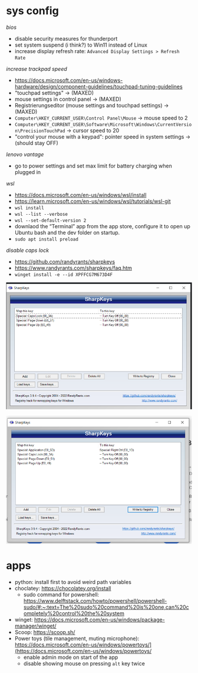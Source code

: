# sys config

*bios*

- disable security measures for thunderport
- set system suspend (i think?) to Win11 instead of Linux
- increase display refresh rate: `Advanced Display Settings > Refresh Rate`

*increase trackpad speed*

- https://docs.microsoft.com/en-us/windows-hardware/design/component-guidelines/touchpad-tuning-guidelines
- "touchpad settings" → (MAXED)
- mouse settings in control panel → (MAXED)
- Registrierungseditor (mouse settings and touchpad settings) → (MAXED)
- `Computer\HKEY_CURRENT_USER\Control Panel\Mouse` → mouse speed to 2
- `Computer\HKEY_CURRENT_USER\Software\Microsoft\Windows\CurrentVersion\PrecisionTouchPad` → cursor speed to 20
- "control your mouse with a keypad": pointer speed in system settings → (should stay OFF)

*lenovo vantage*

- go to power settings and set max limit for battery charging when plugged in

*wsl*

- https://docs.microsoft.com/en-us/windows/wsl/install
- https://learn.microsoft.com/en-us/windows/wsl/tutorials/wsl-git
- `wsl install`
- `wsl --list --verbose`
- `wsl --set-default-version 2`
- downlaod the “Terminal” app from the app store, configure it to open up Ubuntu bash and the dev folder on startup.
- `sudo apt install preload`

*disable caps lock*

- https://github.com/randyrants/sharpkeys
- https://www.randyrants.com/sharpkeys/faq.htm
- `winget install -e --id XPFFCG7M673D4F`

![lenovo setting](assets/Untitled.png)

![surface setting](assets/Untitled%201.png)

# apps

- python: install first to avoid weird path variables
- choclatey: https://chocolatey.org/install
     - sudo command for powershell: https://www.delftstack.com/howto/powershell/powershell-sudo/#:~:text=The%20sudo%20command%20is%20one,can%20completely%20control%20the%20system
- winget: https://docs.microsoft.com/en-us/windows/package-manager/winget/
- Scoop: https://scoop.sh/
- Power toys (tile management, muting microphone): https://docs.microsoft.com/en-us/windows/powertoys/](https://docs.microsoft.com/en-us/windows/powertoys/
     - enable admin mode on start of the app
     - disable showing mouse on pressing `alt` key twice
